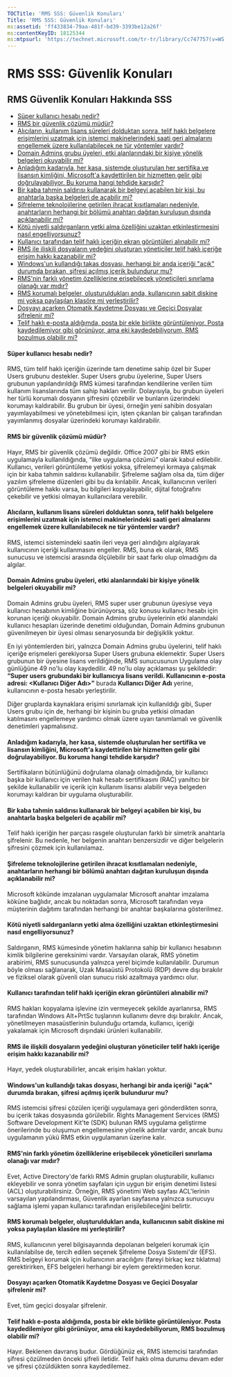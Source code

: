 ```yaml
---
TOCTitle: 'RMS SSS: Güvenlik Konuları'
Title: 'RMS SSS: Güvenlik Konuları'
ms:assetid: 'ff433834-79aa-481f-bd39-3393be12a26f'
ms:contentKeyID: 18125344
ms:mtpsurl: 'https://technet.microsoft.com/tr-tr/library/Cc747757(v=WS.10)'
---
```


RMS SSS: Güvenlik Konuları
==========================

RMS Güvenlik Konuları Hakkında SSS
----------------------------------

-   [Süper kullanıcı hesabı nedir?](#bkmk_43)
-   [RMS bir güvenlik çözümü müdür?](#bkmk_44)
-   [Alıcıların, kullanım lisans süreleri dolduktan sonra, telif haklı belgelere erişimlerini uzatmak için istemci makinelerindeki saati geri almalarını engellemek üzere kullanılabilecek ne tür yöntemler vardır?](#bkmk_45)
-   [Domain Admins grubu üyeleri, etki alanlarındaki bir kişiye yönelik belgeleri okuyabilir mi?](#bkmk_46)
-   [Anladığım kadarıyla, her kasa, sistemde oluşturulan her sertifika ve lisansın kimliğini, Microsoft'a kaydettirilen bir hizmetten gelir gibi doğrulayabiliyor. Bu koruma hangi tehdide karşıdır?](#bkmk_47)
-   [Bir kaba tahmin saldırısı kullanarak bir belgeyi açabilen bir kişi, bu anahtarla başka belgeleri de açabilir mi?](#bkmk_48)
-   [Şifreleme teknolojilerine getirilen ihracat kısıtlamaları nedeniyle, anahtarların herhangi bir bölümü anahtarı dağıtan kuruluşun dışında açıklanabilir mi?](#bkmk_49)
-   [Kötü niyetli saldırganların yetki alma özelliğini uzaktan etkinleştirmesini nasıl engelliyorsunuz?](#bkmk_50)
-   [Kullanıcı tarafından telif haklı içeriğin ekran görüntüleri alınabilir mi?](#bkmk_51)
-   [RMS ile ilişkili dosyaların yedeğini oluşturan yöneticiler telif haklı içeriğe erişim hakkı kazanabilir mi?](#bkmk_52)
-   [Windows'un kullandığı takas dosyası, herhangi bir anda içeriği "açık" durumda bırakan, şifresi açılmış içerik bulundurur mu?](#bkmk_53)
-   [RMS'nin farklı yönetim özelliklerine erişebilecek yöneticileri sınırlama olanağı var mıdır?](#bkmk_54)
-   [RMS korumalı belgeler, oluşturuldukları anda, kullanıcının sabit diskine mi yoksa paylaşılan klasöre mi yerleştirilir?](#bkmk_55)
-   [Dosyayı açarken Otomatik Kaydetme Dosyası ve Geçici Dosyalar şifrelenir mi?](#bkmk_56)
-   [Telif haklı e-posta aldığımda, posta bir ekle birlikte görüntüleniyor. Posta kaydedilemiyor gibi görünüyor, ama eki kaydedebiliyorum, RMS bozulmuş olabilir mi?](#bkmk_562)

<span id="BKMK_43"></span>
#### Süper kullanıcı hesabı nedir?

RMS, tüm telif haklı içeriğin üzerinde tam denetime sahip özel bir Super Users grubunu destekler. Super Users grubu üyelerine, Super Users grubunun yapılandırıldığı RMS kümesi tarafından kendilerine verilen tüm kullanım lisanslarında tüm sahip hakları verilir. Dolayısıyla, bu grubun üyeleri her türlü korumalı dosyanın şifresini çözebilir ve bunların üzerindeki korumayı kaldırabilir. Bu grubun bir üyesi, örneğin yeni sahibin dosyaları yayımlayabilmesi ve yönetebilmesi için, işten çıkarılan bir çalışan tarafından yayımlanmış dosyalar üzerindeki korumayı kaldırabilir.

<span id="BKMK_44"></span>
#### RMS bir güvenlik çözümü müdür?

Hayır, RMS bir güvenlik çözümü değildir. Office 2007 gibi bir RMS etkin uygulamayla kullanıldığında, “ilke uygulama çözümü” olarak kabul edilebilir. Kullanıcı, verileri görüntüleme yetkisi yoksa, şifrelemeyi kırmaya çalışmak için bir kaba tahmin saldırısı kullanabilir. Şifreleme sağlam olsa da, tüm diğer yazılım şifreleme düzenleri gibi bu da kırılabilir. Ancak, kullanıcının verileri görüntüleme hakkı varsa, bu bilgileri kopyalayabilir, dijital fotoğrafını çekebilir ve yetkisi olmayan kullanıcılara verebilir.

<span id="BKMK_45"></span>
#### Alıcıların, kullanım lisans süreleri dolduktan sonra, telif haklı belgelere erişimlerini uzatmak için istemci makinelerindeki saati geri almalarını engellemek üzere kullanılabilecek ne tür yöntemler vardır?

RMS, istemci sistemindeki saatin ileri veya geri alındığını algılayarak kullanıcının içeriği kullanmasını engeller. RMS, buna ek olarak, RMS sunucusu ve istemcisi arasında ölçülebilir bir saat farkı olup olmadığını da algılar.

<span id="BKMK_46"></span>
#### Domain Admins grubu üyeleri, etki alanlarındaki bir kişiye yönelik belgeleri okuyabilir mi?

Domain Admins grubu üyeleri, RMS super user grubunun üyesiyse veya kullanıcı hesabının kimliğine bürünüyorsa, söz konusu kullanıcı hesabı için korunan içeriği okuyabilir. Domain Admins grubu üyelerinin etki alanındaki kullanıcı hesapları üzerinde denetimi olduğundan, Domain Admins grubunun güvenilmeyen bir üyesi olması senaryosunda bir değişiklik yoktur.

En iyi yöntemlerden biri, yalnızca Domain Admins grubu üyelerini, telif haklı içeriğe erişmeleri gerekiyorsa Super Users grubuna eklemektir. Super Users grubunun bir üyesine lisans verildiğinde, RMS sunucusunun Uygulama olay günlüğüne 49 no'lu olay kaydedilir. 49 no'lu olay açıklaması şu şekildedir: **“Super users grubundaki bir kullanıcıya lisans verildi. Kullanıcının e-posta adresi: &lt;Kullanıcı Diğer Adı&gt;”** burada **Kullanıcı Diğer Adı** yerine, kullanıcının e-posta hesabı yerleştirilir.

Diğer gruplarda kaynaklara erişimi sınırlamak için kullanıldığı gibi, Super Users grubu için de, herhangi bir kişinin bu gruba yetkisi olmadan katılmasını engellemeye yardımcı olmak üzere uyarı tanımlamalı ve güvenlik denetimleri yapmalısınız.

<span id="BKMK_47"></span>
#### Anladığım kadarıyla, her kasa, sistemde oluşturulan her sertifika ve lisansın kimliğini, Microsoft'a kaydettirilen bir hizmetten gelir gibi doğrulayabiliyor. Bu koruma hangi tehdide karşıdır?

Sertifikaların bütünlüğünü doğrulama olanağı olmadığında, bir kullanıcı başka bir kullanıcı için verilen hak hesabı sertifikasını (RAC) yanıltıcı bir şekilde kullanabilir ve içerik için kullanım lisansı alabilir veya belgeden korumayı kaldıran bir uygulama oluşturabilir.

<span id="BKMK_48"></span>
#### Bir kaba tahmin saldırısı kullanarak bir belgeyi açabilen bir kişi, bu anahtarla başka belgeleri de açabilir mi?

Telif haklı içeriğin her parçası rasgele oluşturulan farklı bir simetrik anahtarla şifrelenir. Bu nedenle, her belgenin anahtarı benzersizdir ve diğer belgelerin şifresini çözmek için kullanılamaz.

<span id="BKMK_49"></span>
#### Şifreleme teknolojilerine getirilen ihracat kısıtlamaları nedeniyle, anahtarların herhangi bir bölümü anahtarı dağıtan kuruluşun dışında açıklanabilir mi?

Microsoft kökünde imzalanan uygulamalar Microsoft anahtar imzalama köküne bağlıdır, ancak bu noktadan sonra, Microsoft tarafından veya müşterinin dağıtımı tarafından herhangi bir anahtar başkalarına gösterilmez.

<span id="BKMK_50"></span>
#### Kötü niyetli saldırganların yetki alma özelliğini uzaktan etkinleştirmesini nasıl engelliyorsunuz?

Saldırganın, RMS kümesinde yönetim haklarına sahip bir kullanıcı hesabının kimlik bilgilerine gereksinimi vardır. Varsayılan olarak, RMS yönetim arabirimi, RMS sunucusunda yalnızca yerel biçimde kullanılabilir. Durumun böyle olması sağlanarak, Uzak Masaüstü Protokolü (RDP) devre dışı bırakılır ve fiziksel olarak güvenli olan sunucu riski azaltmaya yardımcı olur.

<span id="BKMK_51"></span>
#### Kullanıcı tarafından telif haklı içeriğin ekran görüntüleri alınabilir mi?

RMS hakları kopyalama işlevine izin vermeyecek şekilde ayarlanırsa, RMS tarafından Windows Alt+PrtSc tuşlarının kullanımı devre dışı bırakılır. Ancak, yönetilmeyen masaüstlerinin bulunduğu ortamda, kullanıcı, içeriği yakalamak için Microsoft dışındaki ürünleri kullanabilir.

<span id="BKMK_52"></span>
#### RMS ile ilişkili dosyaların yedeğini oluşturan yöneticiler telif haklı içeriğe erişim hakkı kazanabilir mi?

Hayır, yedek oluşturabilirler, ancak erişim hakları yoktur.

<span id="BKMK_53"></span>
#### Windows'un kullandığı takas dosyası, herhangi bir anda içeriği "açık" durumda bırakan, şifresi açılmış içerik bulundurur mu?

RMS istemcisi şifresi çözülen içeriği uygulamaya geri gönderdikten sonra, bu içerik takas dosyasında görülebilir. Rights Management Services (RMS) Software Development Kit'te (SDK) bulunan RMS uygulama geliştirme önerilerinde bu oluşumun engellemesine yönelik adımlar vardır, ancak bunu uygulamanın yükü RMS etkin uygulamanın üzerine kalır.

<span id="BKMK_54"></span>
#### RMS'nin farklı yönetim özelliklerine erişebilecek yöneticileri sınırlama olanağı var mıdır?

Evet, Active Directory'de farklı RMS Admin grupları oluşturabilir, kullanıcı ekleyebilir ve sonra yönetim sayfaları için uygun bir erişim denetimi listesi (ACL) oluşturabilirsiniz. Örneğin, RMS yönetimi Web sayfası ACL'lerinin varsayılan yapılandırması, Güvenlik ayarları sayfasına yalnızca sunucuyu sağlama işlemi yapan kullanıcı tarafından erişilebileceğini belirtir.

<span id="BKMK_55"></span>
#### RMS korumalı belgeler, oluşturuldukları anda, kullanıcının sabit diskine mi yoksa paylaşılan klasöre mi yerleştirilir?

RMS, kullanıcının yerel bilgisayarında depolanan belgeleri korumak için kullanılabilse de, tercih edilen seçenek Şifreleme Dosya Sistemi'dir (EFS). RMS belgeyi korumak için kullanıcının aracılığını (fareyi birkaç kez tıklatma) gerektirirken, EFS belgeleri herhangi bir eylem gerektirmeden korur.

<span id="BKMK_56"></span>
#### Dosyayı açarken Otomatik Kaydetme Dosyası ve Geçici Dosyalar şifrelenir mi?

Evet, tüm geçici dosyalar şifrelenir.

<span id="BKMK_562"></span>
#### Telif haklı e-posta aldığımda, posta bir ekle birlikte görüntüleniyor. Posta kaydedilemiyor gibi görünüyor, ama eki kaydedebiliyorum, RMS bozulmuş olabilir mi?

Hayır. Beklenen davranış budur. Gördüğünüz ek, RMS istemcisi tarafından şifresi çözülmeden önceki şifreli iletidir. Telif haklı olma durumu devam eder ve şifresi çözüldükten sonra kaydedilemez.
